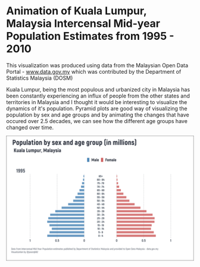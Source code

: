# Animation of Kuala Lumpur, Malaysia Intercensal Mid-year Population Estimates from 1995 - 2010

This visualization was produced using data from the Malaysian Open Data Portal - www.data.gov.my which was contributed by the Department of Statistics Malaysia (DOSM)

Kuala Lumpur, being the most populous and urbanized city in Malaysia has been constantly experiencing an influx of people from the other states and territories in Malaysia and I thought it would be interesting to visualize the dynamics of it's population. Pyramid plots are good way of visualizing the population by sex and age groups and by animating the changes that have occured over 2.5 decades, we can see how the different age groups have changed over time. 

![alt text](https://github.com/jasonjb82/DataViz-R/raw/master/Population_Pyramid_Animation_Plot/KL_POP_1995-2010.gif)
